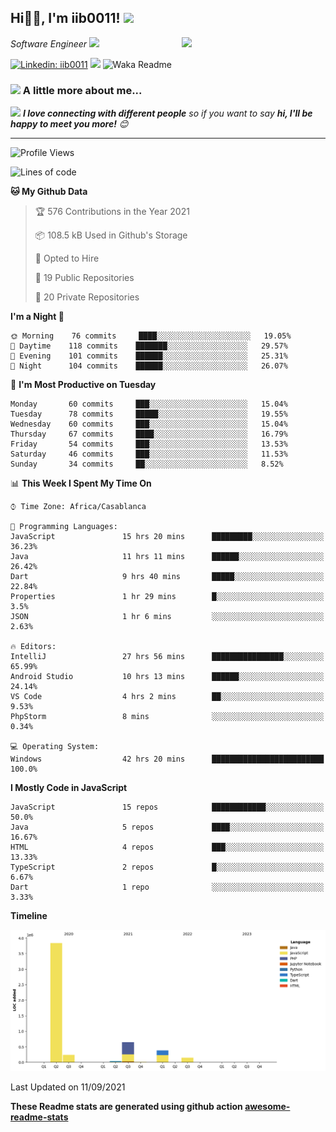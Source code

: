 <h2>Hi🙏🏻, I'm iib0011! <img src="https://media.giphy.com/media/12oufCB0MyZ1Go/giphy.gif" width="50"></h2>
<img align='right' src="https://media.giphy.com/media/XH5DBrjjjWUIBCQ13b/giphy.gif" width="230">
<p><em>Software Engineer <img src="https://media.giphy.com/media/WUlplcMpOCEmTGBtBW/giphy.gif" width="30"> 
</em></p>


[![Linkedin: iib0011](https://img.shields.io/badge/-iib0011-blue?style=flat-square&logo=Linkedin&logoColor=white&link=https://www.linkedin.com/in/iib0011/)](https://www.linkedin.com/in/iib0011/)
![](https://visitor-badge.glitch.me/badge?page_id=iib0011)
![Waka Readme](https://github.com/iib0011/iib0011/workflows/Waka%20Readme/badge.svg)


### <img src="https://media.giphy.com/media/VgCDAzcKvsR6OM0uWg/giphy.gif" width="50"> A little more about me...  


<img src="https://media.giphy.com/media/LnQjpWaON8nhr21vNW/giphy.gif" width="60"> <em><b>I love connecting with different people</b> so if you want to say <b>hi, I'll be happy to meet you more!</b> 😊</em>

---
<!--START_SECTION:waka-->
![Profile Views](http://img.shields.io/badge/Profile%20Views-2-blue)

![Lines of code](https://img.shields.io/badge/From%20Hello%20World%20I%27ve%20Written-2.4%20million%20lines%20of%20code-blue)

**🐱 My Github Data** 

> 🏆 576 Contributions in the Year 2021
 > 
> 📦 108.5 kB Used in Github's Storage 
 > 
> 💼 Opted to Hire
 > 
> 📜 19 Public Repositories 
 > 
> 🔑 20 Private Repositories  
 > 
**I'm a Night 🦉** 

```text
🌞 Morning    76 commits     ████░░░░░░░░░░░░░░░░░░░░░   19.05% 
🌆 Daytime    118 commits    ███████░░░░░░░░░░░░░░░░░░   29.57% 
🌃 Evening    101 commits    ██████░░░░░░░░░░░░░░░░░░░   25.31% 
🌙 Night      104 commits    ██████░░░░░░░░░░░░░░░░░░░   26.07%

```
📅 **I'm Most Productive on Tuesday** 

```text
Monday       60 commits     ███░░░░░░░░░░░░░░░░░░░░░░   15.04% 
Tuesday      78 commits     █████░░░░░░░░░░░░░░░░░░░░   19.55% 
Wednesday    60 commits     ███░░░░░░░░░░░░░░░░░░░░░░   15.04% 
Thursday     67 commits     ████░░░░░░░░░░░░░░░░░░░░░   16.79% 
Friday       54 commits     ███░░░░░░░░░░░░░░░░░░░░░░   13.53% 
Saturday     46 commits     ███░░░░░░░░░░░░░░░░░░░░░░   11.53% 
Sunday       34 commits     ██░░░░░░░░░░░░░░░░░░░░░░░   8.52%

```


📊 **This Week I Spent My Time On** 

```text
⌚︎ Time Zone: Africa/Casablanca

💬 Programming Languages: 
JavaScript               15 hrs 20 mins      █████████░░░░░░░░░░░░░░░░   36.23% 
Java                     11 hrs 11 mins      ██████░░░░░░░░░░░░░░░░░░░   26.42% 
Dart                     9 hrs 40 mins       █████░░░░░░░░░░░░░░░░░░░░   22.84% 
Properties               1 hr 29 mins        █░░░░░░░░░░░░░░░░░░░░░░░░   3.5% 
JSON                     1 hr 6 mins         ░░░░░░░░░░░░░░░░░░░░░░░░░   2.63%

🔥 Editors: 
IntelliJ                 27 hrs 56 mins      ████████████████░░░░░░░░░   65.99% 
Android Studio           10 hrs 13 mins      ██████░░░░░░░░░░░░░░░░░░░   24.14% 
VS Code                  4 hrs 2 mins        ██░░░░░░░░░░░░░░░░░░░░░░░   9.53% 
PhpStorm                 8 mins              ░░░░░░░░░░░░░░░░░░░░░░░░░   0.34%

💻 Operating System: 
Windows                  42 hrs 20 mins      █████████████████████████   100.0%

```

**I Mostly Code in JavaScript** 

```text
JavaScript               15 repos            ████████████░░░░░░░░░░░░░   50.0% 
Java                     5 repos             ████░░░░░░░░░░░░░░░░░░░░░   16.67% 
HTML                     4 repos             ███░░░░░░░░░░░░░░░░░░░░░░   13.33% 
TypeScript               2 repos             █░░░░░░░░░░░░░░░░░░░░░░░░   6.67% 
Dart                     1 repo              ░░░░░░░░░░░░░░░░░░░░░░░░░   3.33%

```


**Timeline**

![Chart not found](https://raw.githubusercontent.com/iib0011/iib0011/master/charts/bar_graph.png) 


 Last Updated on 11/09/2021
<!--END_SECTION:waka-->

**These Readme stats are generated using github action [awesome-readme-stats](https://github.com/iib0011/waka-readme-stats)**
